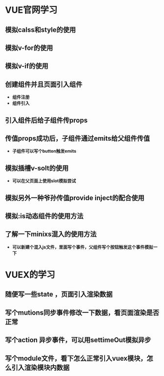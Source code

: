 # VUE官网学习
##  模拟calss和style的使用
##  模拟v-for的使用
## 模拟v-if的使用
## 创建组件并且页面引入组件
- **组件注册**
- **组件引入**

## 引入组件后给子组件传props

## 传值props成功后，子组件通过emits给父组件传值
 - **子组件可以写个button触发emits**

## 模拟插槽v-solt的使用
 - **可以在父页面上使用slot模拟尝试**

## 模拟另外一种爷孙传值provide inject的配合使用

## 模拟:is动态组件的使用方法

## 了解一下minixs混入的使用方法
- **可以新建个混入js文件，里面写个事件，父组件写个按钮触发这个事件模拟一下**




# VUEX的学习
## 随便写一些state ，页面引入渲染数据
## 写个mutions同步事件修改一下数据，看页面渲染是否正常
## 写个action 异步事件，可以用settimeOut模拟异步
## 写个module文件，看下怎么正常引入vuex模块，怎么引入渲染模块内数据
